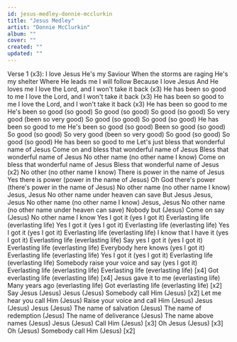 ```yaml
---
id: jesus-medley-donnie-mcclurkin
title: "Jesus Medley"
artist: "Donnie McClurkin"
album: ""
cover: ""
created: ""
updated: ""
---
```


Verse 1 (x3):
I love Jesus
He's my Saviour
When the storms are raging
He's my shelter
Where He leads me
I will follow
Because I love Jesus
And He loves me
I love the Lord, and I won't take it back (x3)
He has been so good to me
I love the Lord, and I won't take it back (x3)
He has been so good to me
I love the Lord, and I won't take it back (x3)
He has been so good to me
He's been so good (so good)
So good (so good)
So good (so good)
So very good (been so very good)
So good (so good)
So good (so good)
He has been so good to me
He's been so good (so good)
Been so good (so good)
So good (so good)
So very good (been so very good)
So good (so good)
So good (so good)
He has been so good to me
Let's just bless that wonderful name of Jesus
Come on and bless that wonderful name of Jesus
Bless that wonderful name of Jesus
No other name (no other name I know)
Come on bless that wonderful name of Jesus
Bless that wonderful name of Jesus (x2)
No other (no other name I know)
There is power in the name of Jesus
Yes there is power (power in the name of Jesus)
Oh God there's power (there's power in the name of Jesus)
No other name (no other name I know)
Jesus, Jesus
No other name under heaven can save
But Jesus
Jesus, Jesus
No other name (no other name I know)
Jesus, Jesus
No other name (no other name under heaven can save)
Nobody but (Jesus)
Come on say (Jesus)
No other name I know
Yes I got it (yes I got it)
Everlasting life (everlasting life)
Yes I got it (yes I got it)
Everlasting life (everlasting life)
Yes I got it (yes I got it)
Everlasting life (everlasting life)
I know that I have it (yes I got it)
Everlasting life (everlasting life)
Say yes I got it (yes I got it)
Everlasting life (everlasting life)
Everybody here knows (yes I got it)
Everlasting life (everlasting life)
Yes I got it (yes I got it)
Everlasting life (everlasting life)
Somebody raise your voice and say (yes I got it)
Everlasting life (everlasting life)
Everlasting life (everlasting life) [x4]
Got everlasting life (everlasting life) [x4]
Jesus gave it to me (everlasting life)
Many years ago (everlasting life)
Got everlasting life (everlasting life) [x2]
Say Jesus (Jesus)
Jesus (Jesus)
Somebody call Him (Jesus) [x2]
Let me hear you call Him (Jesus)
Raise your voice and call Him (Jesus)
Jesus (Jesus)
Jesus (Jesus)
The name of salvation (Jesus)
The name of redemption (Jesus)
The name of deliverance (Jesus)
The name above names (Jesus)
Jesus (Jesus)
Call Him (Jesus) [x3]
Oh Jesus (Jesus) [x3]
Oh (Jesus)
Somebody call Him (Jesus) [x2]